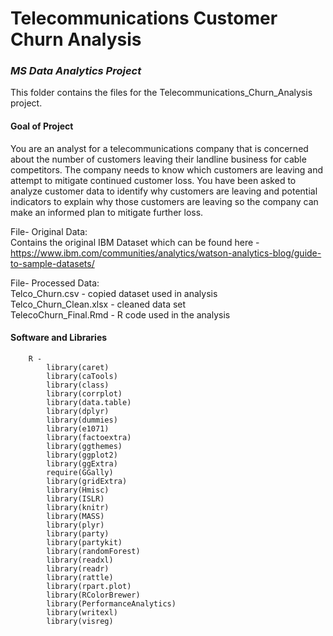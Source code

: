 # Telecommunications Customer Churn Analysis

### *MS Data Analytics Project*

This folder contains the files for the Telecommunications_Churn_Analysis project. 


#### Goal of Project

You are an analyst for a telecommunications company that is concerned about the number of customers leaving their landline business for cable competitors. The company needs to know which customers are leaving and attempt to mitigate continued customer loss. You have been asked to analyze customer data to identify why customers are leaving and potential indicators to explain why those customers are leaving so the company can make an informed plan to mitigate further loss.

File- Original Data: <br>
                Contains the original IBM Dataset which can be found here - <br>
                https://www.ibm.com/communities/analytics/watson-analytics-blog/guide-to-sample-datasets/

File- Processed Data: <br>
                Telco_Churn.csv - copied dataset used in analysis<br>
                Telco_Churn_Clean.xlsx - cleaned data set<br>
                TelecoChurn_Final.Rmd - R code used in the analysis

#### Software and Libraries

        R - 
            library(caret)
            library(caTools)
            library(class)
            library(corrplot)
            library(data.table)
            library(dplyr)
            library(dummies)
            library(e1071)
            library(factoextra)
            library(ggthemes)
            library(ggplot2)
            library(ggExtra)
            require(GGally)
            library(gridExtra)
            library(Hmisc) 
            library(ISLR)
            library(knitr)
            library(MASS)
            library(plyr)
            library(party)
            library(partykit)
            library(randomForest)
            library(readxl)
            library(readr)
            library(rattle)
            library(rpart.plot)
            library(RColorBrewer)
            library(PerformanceAnalytics)
            library(writexl)
            library(visreg) 
